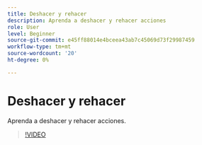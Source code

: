 ```yaml
---
title: Deshacer y rehacer
description: Aprenda a deshacer y rehacer acciones
role: User
level: Beginner
source-git-commit: e45ff88014e4bceea43ab7c45069d73f29987459
workflow-type: tm+mt
source-wordcount: '20'
ht-degree: 0%

---
```


# Deshacer y rehacer

Aprenda a deshacer y rehacer acciones.

>[!VIDEO](https://video.tv.adobe.com/v/3420216?quality=12&learn=on&hidetitle=true)
